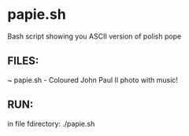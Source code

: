 # papie.sh
Bash script showing you ASCII version of polish pope

## FILES:

~ papie.sh - Coloured John Paul II photo with music!

## RUN:
in file fdirectory:
./papie.sh 
